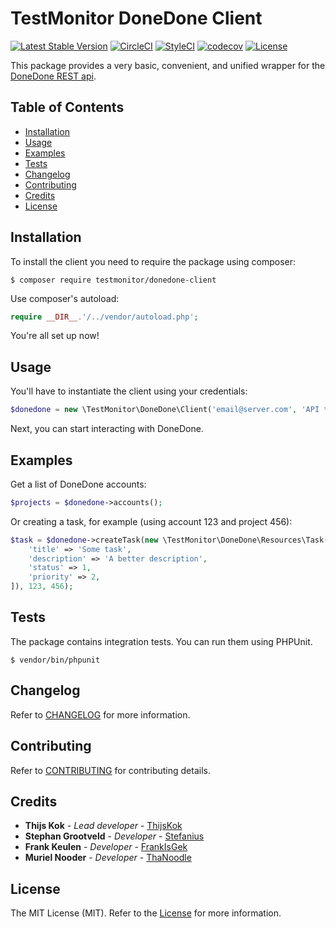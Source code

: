 # TestMonitor DoneDone Client

[![Latest Stable Version](https://poser.pugx.org/testmonitor/donedone-client/v/stable)](https://packagist.org/packages/testmonitor/donedone-client)
[![CircleCI](https://img.shields.io/circleci/project/github/testmonitor/donedone-client.svg)](https://circleci.com/gh/testmonitor/donedone-client)
[![StyleCI](https://styleci.io/repos/223800227/shield)](https://styleci.io/repos/225837714)
[![codecov](https://codecov.io/gh/testmonitor/donedone-client/graph/badge.svg?token=86DQPB0421)](https://codecov.io/gh/testmonitor/donedone-client)
[![License](https://poser.pugx.org/testmonitor/donedone-client/license)](https://packagist.org/packages/testmonitor/donedone-client)

This package provides a very basic, convenient, and unified wrapper for the [DoneDone REST api](https://www.donedone.com/api).

## Table of Contents

- [Installation](#installation)
- [Usage](#usage)
- [Examples](#examples)
- [Tests](#tests)
- [Changelog](#changelog)
- [Contributing](#contributing)
- [Credits](#credits)
- [License](#license)

## Installation

To install the client you need to require the package using composer:

	$ composer require testmonitor/donedone-client

Use composer's autoload:

```php
require __DIR__.'/../vendor/autoload.php';
```

You're all set up now!

## Usage

You'll have to instantiate the client using your credentials:

```php
$donedone = new \TestMonitor\DoneDone\Client('email@server.com', 'API token');
```

Next, you can start interacting with DoneDone.

## Examples

Get a list of DoneDone accounts:

```php
$projects = $donedone->accounts();
```

Or creating a task, for example (using account 123 and project 456):

```php
$task = $donedone->createTask(new \TestMonitor\DoneDone\Resources\Task([
    'title' => 'Some task',
    'description' => 'A better description',
    'status' => 1,
    'priority' => 2,
]), 123, 456);
```

## Tests

The package contains integration tests. You can run them using PHPUnit.

    $ vendor/bin/phpunit

## Changelog

Refer to [CHANGELOG](CHANGELOG.md) for more information.

## Contributing

Refer to [CONTRIBUTING](CONTRIBUTING.md) for contributing details.

## Credits

* **Thijs Kok** - *Lead developer* - [ThijsKok](https://github.com/thijskok)
* **Stephan Grootveld** - *Developer* - [Stefanius](https://github.com/stefanius)
* **Frank Keulen** - *Developer* - [FrankIsGek](https://github.com/frankisgek)
* **Muriel Nooder** - *Developer* - [ThaNoodle](https://github.com/thanoodle)

## License

The MIT License (MIT). Refer to the [License](LICENSE.md) for more information.
